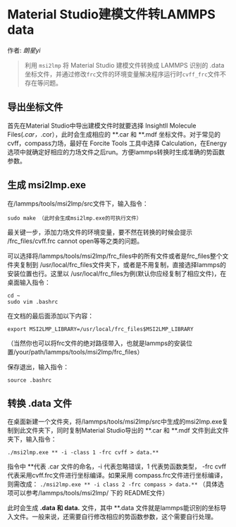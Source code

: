 # Material Studio建模文件转LAMMPS data

<DIV class="author">作者: <i>朗星yi</i></DIV>


> 利用 `msi2lmp` 将 Material Studio 建模文件转换成 LAMMPS 识别的 .data 坐标文件，并通过修改`frc`文件的环境变量解决程序运行时`cvff_frc`文件不存在等问题。

## 导出坐标文件
首先在Material Studio中导出建模文件时就要选择 Insightll Molecule Files(*.car，*.cor），此时会生成相应的 **.car 和 **.mdf 坐标文件。对于常见的cvff，compass力场，最好在 Forcite Tools 工具中选择 Calculation，在Energy选项中就确定好相应的力场文件之后run。方便lammps转换时生成准确的势函数参数。

## 生成 msi2lmp.exe
在/lammps/tools/msi2lmp/src文件下，输入指令：

```
sudo make （此时会生成msi2lmp.exe的可执行文件）
```

最关键一步，添加力场文件的环境变量，要不然在转换的时候会提示 /frc_files/cvff.frc cannot open等等之类的问题。

可以选择将/lammps/tools/msi2lmp/frc_files中的所有文件或者是frc_files整个文件夹复制到 /usr/local/frc_files文件夹下，或者是不用复制，直接选择lammps的安装位置也行。这里以 /usr/local/frc_files为例(默认你应经复制了相应文件)，在桌面输入指令：

```
cd ~
sudo vim .bashrc
```

在文档的最后面添加以下内容：

```
export MSI2LMP_LIBRARY=/usr/local/frc_files$MSI2LMP_LIBRARY
```

（当然你也可以将frc文件的绝对路径带入，也就是lammps的安装位置/your/path/lammps/tools/msi2lmp/frc_files）

保存退出，输入指令：

```
source .bashrc
```

## 转换 .data 文件

在桌面新建一个文件夹，将/lammps/tools/msi2lmp/src中生成的msi2lmp.exe复制到此文件夹下，同时复制Material Studio导出的 **.car 和 **.mdf 文件到此文件夹下，输入指令：

```
./msi2lmp.exe ** -i -class 1 -frc cvff > data.** 
```

指令中 **代表 .car 文件的命名，-i 代表忽略错误，1 代表势函数类型， -frc cvff 代表采用cvff.frc文件进行坐标编译。如果采用 compass.frc文件进行坐标编译，则需改成： `./msi2lmp.exe ** -i class 2 -frc compass > data.**` （具体选项可以参考/lammps/tools/msi2lmp/ 下的 README文件）

此时会生成 **.data 和 data.** 文件，其中 **.data 文件就是lammps能识别的坐标导入文件。一般来说，还需要自行修改相应的势函数参数，这个需要自行处理。